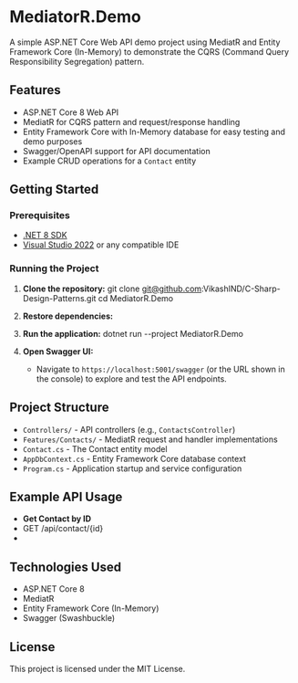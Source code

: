 # MediatorR.Demo

A simple ASP.NET Core Web API demo project using MediatR and Entity Framework Core (In-Memory) to demonstrate the CQRS (Command Query Responsibility Segregation) pattern.

## Features

- ASP.NET Core 8 Web API
- MediatR for CQRS pattern and request/response handling
- Entity Framework Core with In-Memory database for easy testing and demo purposes
- Swagger/OpenAPI support for API documentation
- Example CRUD operations for a `Contact` entity

## Getting Started

### Prerequisites

- [.NET 8 SDK](https://dotnet.microsoft.com/download/dotnet/8.0)
- [Visual Studio 2022](https://visualstudio.microsoft.com/vs/) or any compatible IDE

### Running the Project

1. **Clone the repository:**
   git clone git@github.com:VikashIND/C-Sharp-Design-Patterns.git cd MediatorR.Demo
   
3. **Restore dependencies:**
   
3. **Run the application:**
   dotnet run --project MediatorR.Demo
   
4. **Open Swagger UI:**
   - Navigate to `https://localhost:5001/swagger` (or the URL shown in the console) to explore and test the API endpoints.

## Project Structure

- `Controllers/` - API controllers (e.g., `ContactsController`)
- `Features/Contacts/` - MediatR request and handler implementations
- `Contact.cs` - The Contact entity model
- `AppDbContext.cs` - Entity Framework Core database context
- `Program.cs` - Application startup and service configuration

## Example API Usage

- **Get Contact by ID**
- GET /api/contact/{id}
- 
## Technologies Used

- ASP.NET Core 8
- MediatR
- Entity Framework Core (In-Memory)
- Swagger (Swashbuckle)

## License

This project is licensed under the MIT License.

  

